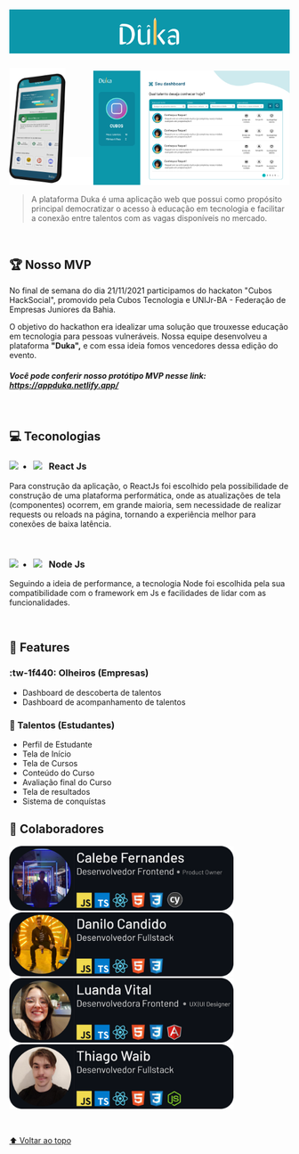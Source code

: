 <h1>
<img src="https://github.com/Dangocan/duka/blob/master/.github/Assets/Images/Logo-BG.svg?raw=true"
width="33.33%" height="auto" alt="Mobile"><img src="https://github.com/Dangocan/duka/blob/master/.github/Assets/Images/Logo.svg?raw=true"
width="33.33%" height="auto" alt="Mobile"><img src="https://github.com/Dangocan/duka/blob/master/.github/Assets/Images/Logo-BG.svg?raw=true"
width="33.33%" height="auto" alt="Mobile">
</h1>

<img src="https://github.com/Dangocan/duka/blob/master/.github/Assets/3D%20Models/Home.png?raw=true"
width="20%" height="auto" alt="Mobile"><img src="https://github.com/Dangocan/duka/blob/master/.github/Assets/Images/padding.png?raw=true"
width="10%" height="auto" alt=""><img src="https://github.com/Dangocan/duka/blob/master/.github/Assets/Images/DashBoard_P.png?raw=true" width="70%" height="auto" alt="Dashboard">

> A plataforma Duka é uma aplicação web que possui como propósito principal democratizar o acesso à educação em tecnologia e facilitar a conexão entre talentos com as vagas disponíveis no mercado.

<br>

## 🏆 Nosso MVP
No final de semana do dia 21/11/2021 participamos do hackaton "Cubos HackSocial", promovido pela Cubos Tecnologia e UNIJr-BA - Federação de Empresas Juniores da Bahia.

O objetivo do hackathon era idealizar uma solução que trouxesse educação em tecnologia para pessoas vulneráveis. Nossa equipe desenvolveu a plataforma **"Duka",** e com essa ideia fomos vencedores dessa edição do evento.

##### Você pode conferir nosso protótipo MVP nesse link: https://appduka.netlify.app/

<br>

## 💻 Teconologias

<h3><img src="https://cdn.jsdelivr.net/gh/devicons/devicon/icons/react/react-original.svg"
width="5%" height="auto">&nbsp;&nbsp;•&nbsp;&nbsp;&nbsp;<img src="https://cdn.jsdelivr.net/gh/devicons/devicon/icons/typescript/typescript-original.svg"
width="5%" height="auto">&nbsp;&nbsp;&nbsp;React Js</h3>

Para construção da aplicação, o ReactJs foi escolhido pela possibilidade de construção de uma plataforma performática, onde as atualizações de tela (componentes) ocorrem, em grande maioria, sem necessidade de realizar requests ou reloads na página, tornando a experiência melhor para conexões de baixa latência.

<br>

<h3><img src="https://cdn.jsdelivr.net/gh/devicons/devicon/icons/nodejs/nodejs-original.svg"
width="5%" height="auto">&nbsp;&nbsp;•&nbsp;&nbsp;&nbsp;<img src="https://cdn.jsdelivr.net/gh/devicons/devicon/icons/javascript/javascript-original.svg"
width="5%" height="auto">&nbsp;&nbsp;&nbsp;Node Js</h3>

Seguindo a ideia de performance, a tecnologia Node foi escolhida pela sua compatibilidade com o framework em Js e facilidades de lidar com as funcionalidades.

<br>

## 🚀 Features

### :tw-1f440: Olheiros (Empresas)

* Dashboard de descoberta de talentos
* Dashboard de acompanhamento de talentos

### 🥇 Talentos (Estudantes)

* Perfil de Estudante
* Tela de Início
* Tela de Cursos
* Conteúdo do Curso
* Avaliação final do Curso
* Tela de resultados
* Sistema de conquístas

## 🤝 Colaboradores

> <a href="https://github.com/Calebe-Fernandes" target="_blank">
<img src="https://github.com/Dangocan/duka/blob/master/.github/Assets/Profiles/Calebe.svg?raw=true"
width="80%" height="auto" alt="">
</a></a><a href="https://github.com/Dangocan" target="_blank">
<img src="https://github.com/Dangocan/duka/blob/master/.github/Assets/Profiles/Danilo.svg?raw=true"
width="80%" height="auto" alt="">
</a><a href="https://github.com/luanda-vital" target="_blank">
<img src="https://github.com/Dangocan/duka/blob/master/.github/Assets/Profiles/Luanda.svg?raw=true"
width="80%" height="auto" alt="">
</a><a href="https://github.com/thiagowaib" target="_blank">
<img src="https://github.com/Dangocan/duka/blob/master/.github/Assets/Profiles/Thiago.svg?raw=true"
width="80%" height="auto" alt="">
</a>

<br>

[⬆ Voltar ao topo](#duka)<br>
